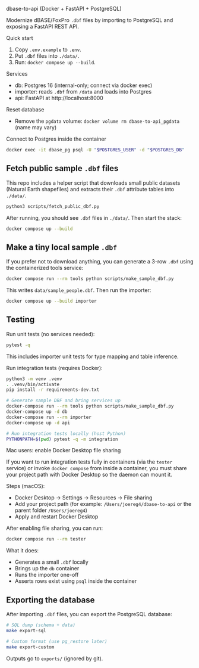 dbase-to-api (Docker + FastAPI + PostgreSQL)

Modernize dBASE/FoxPro `.dbf` files by importing to PostgreSQL and exposing a FastAPI REST API.

Quick start
1) Copy `.env.example` to `.env`.
2) Put `.dbf` files into `./data/`.
3) Run: `docker compose up --build`.

Services
- db: Postgres 16 (internal-only; connect via docker exec)
- importer: reads `.dbf` from `/data` and loads into Postgres
- api: FastAPI at http://localhost:8000

Reset database
- Remove the `pgdata` volume: `docker volume rm dbase-to-api_pgdata` (name may vary)

Connect to Postgres inside the container
```bash
docker exec -it dbase_pg psql -U "$POSTGRES_USER" -d "$POSTGRES_DB"
```

## Fetch public sample `.dbf` files

This repo includes a helper script that downloads small public datasets (Natural Earth shapefiles) and extracts their `.dbf` attribute tables into `./data/`.

```bash
python3 scripts/fetch_public_dbf.py
```

After running, you should see `.dbf` files in `./data/`. Then start the stack:

```bash
docker compose up --build
```

## Make a tiny local sample `.dbf`

If you prefer not to download anything, you can generate a 3-row `.dbf` using the containerized tools service:

```bash
docker compose run --rm tools python scripts/make_sample_dbf.py
```

This writes `data/sample_people.dbf`. Then run the importer:

```bash
docker compose up --build importer
```

## Testing

Run unit tests (no services needed):

```bash
pytest -q
```

This includes importer unit tests for type mapping and table inference.

Run integration tests (requires Docker):

```bash
python3 -m venv .venv
. .venv/bin/activate
pip install -r requirements-dev.txt

# Generate sample DBF and bring services up
docker-compose run --rm tools python scripts/make_sample_dbf.py
docker-compose up -d db
docker-compose run --rm importer
docker-compose up -d api

# Run integration tests locally (host Python)
PYTHONPATH=$(pwd) pytest -q -m integration
```

Mac users: enable Docker Desktop file sharing

If you want to run integration tests fully in containers (via the `tester` service) or invoke `docker compose` from inside a container, you must share your project path with Docker Desktop so the daemon can mount it.

Steps (macOS):
- Docker Desktop → Settings → Resources → File sharing
- Add your project path (for example: `/Users/joereg4/dbase-to-api` or the parent folder `/Users/joereg4`)
- Apply and restart Docker Desktop

After enabling file sharing, you can run:

```bash
docker compose run --rm tester
```

What it does:
- Generates a small `.dbf` locally
- Brings up the `db` container
- Runs the importer one-off
- Asserts rows exist using `psql` inside the container

## Exporting the database

After importing `.dbf` files, you can export the PostgreSQL database:

```bash
# SQL dump (schema + data)
make export-sql

# Custom format (use pg_restore later)
make export-custom
```

Outputs go to `exports/` (ignored by git).

